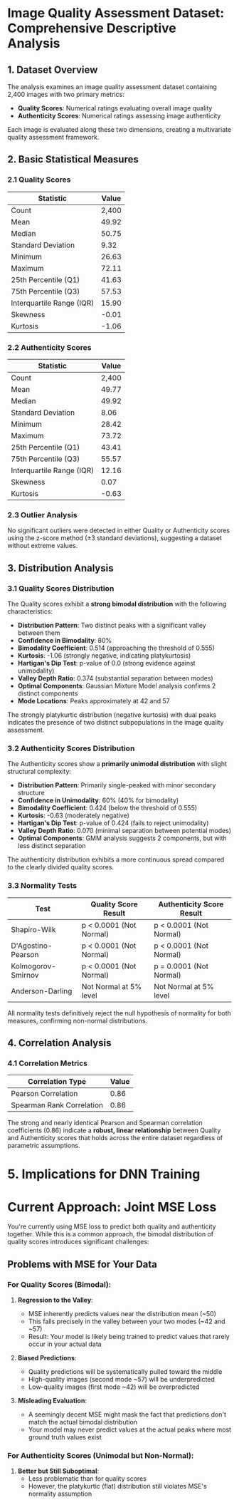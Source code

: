 
# Image Quality Assessment Dataset: Comprehensive Descriptive Analysis

## 1. Dataset Overview

The analysis examines an image quality assessment dataset containing 2,400 images with two primary metrics:
- **Quality Scores**: Numerical ratings evaluating overall image quality
- **Authenticity Scores**: Numerical ratings assessing image authenticity

Each image is evaluated along these two dimensions, creating a multivariate quality assessment framework.

## 2. Basic Statistical Measures

### 2.1 Quality Scores

| Statistic | Value |
|-----------|-------|
| Count | 2,400 |
| Mean | 49.92 |
| Median | 50.75 |
| Standard Deviation | 9.32 |
| Minimum | 26.63 |
| Maximum | 72.11 |
| 25th Percentile (Q1) | 41.63 |
| 75th Percentile (Q3) | 57.53 |
| Interquartile Range (IQR) | 15.90 |
| Skewness | -0.01 |
| Kurtosis | -1.06 |

### 2.2 Authenticity Scores

| Statistic | Value |
|-----------|-------|
| Count | 2,400 |
| Mean | 49.77 |
| Median | 49.92 |
| Standard Deviation | 8.06 |
| Minimum | 28.42 |
| Maximum | 73.72 |
| 25th Percentile (Q1) | 43.41 |
| 75th Percentile (Q3) | 55.57 |
| Interquartile Range (IQR) | 12.16 |
| Skewness | 0.07 |
| Kurtosis | -0.63 |

### 2.3 Outlier Analysis

No significant outliers were detected in either Quality or Authenticity scores using the z-score method (±3 standard deviations), suggesting a dataset without extreme values.

## 3. Distribution Analysis

### 3.1 Quality Scores Distribution

The Quality scores exhibit a **strong bimodal distribution** with the following characteristics:

- **Distribution Pattern**: Two distinct peaks with a significant valley between them
- **Confidence in Bimodality**: 80%
- **Bimodality Coefficient**: 0.514 (approaching the threshold of 0.555)
- **Kurtosis**: -1.06 (strongly negative, indicating platykurtosis)
- **Hartigan's Dip Test**: p-value of 0.0 (strong evidence against unimodality)
- **Valley Depth Ratio**: 0.374 (substantial separation between modes)
- **Optimal Components**: Gaussian Mixture Model analysis confirms 2 distinct components
- **Mode Locations**: Peaks approximately at 42 and 57

The strongly platykurtic distribution (negative kurtosis) with dual peaks indicates the presence of two distinct subpopulations in the image quality assessment.

### 3.2 Authenticity Scores Distribution

The Authenticity scores show a **primarily unimodal distribution** with slight structural complexity:

- **Distribution Pattern**: Primarily single-peaked with minor secondary structure
- **Confidence in Unimodality**: 60% (40% for bimodality)
- **Bimodality Coefficient**: 0.424 (below the threshold of 0.555)
- **Kurtosis**: -0.63 (moderately negative)
- **Hartigan's Dip Test**: p-value of 0.424 (fails to reject unimodality)
- **Valley Depth Ratio**: 0.070 (minimal separation between potential modes)
- **Optimal Components**: GMM analysis suggests 2 components, but with less distinct separation

The authenticity distribution exhibits a more continuous spread compared to the clearly divided quality scores.

### 3.3 Normality Tests

| Test | Quality Score Result | Authenticity Score Result |
|------|----------------------|---------------------------|
| Shapiro-Wilk | p < 0.0001 (Not Normal) | p < 0.0001 (Not Normal) |
| D'Agostino-Pearson | p < 0.0001 (Not Normal) | p < 0.0001 (Not Normal) |
| Kolmogorov-Smirnov | p < 0.0001 (Not Normal) | p = 0.0001 (Not Normal) |
| Anderson-Darling | Not Normal at 5% level | Not Normal at 5% level |

All normality tests definitively reject the null hypothesis of normality for both measures, confirming non-normal distributions.

## 4. Correlation Analysis

### 4.1 Correlation Metrics

| Correlation Type | Value |
|------------------|-------|
| Pearson Correlation | 0.86 |
| Spearman Rank Correlation | 0.86 |

The strong and nearly identical Pearson and Spearman correlation coefficients (0.86) indicate a **robust, linear relationship** between Quality and Authenticity scores that holds across the entire dataset regardless of parametric assumptions.

# 5. Implications for DNN Training

# Current Approach: Joint MSE Loss

You're currently using MSE loss to predict both quality and authenticity together. While this is a common approach, the bimodal distribution of quality scores introduces significant challenges:

## Problems with MSE for Your Data

### For Quality Scores (Bimodal):

1. **Regression to the Valley**:
   - MSE inherently predicts values near the distribution mean (~50)
   - This falls precisely in the valley between your two modes (~42 and ~57)
   - Result: Your model is likely being trained to predict values that rarely occur in your actual data

2. **Biased Predictions**:
   - Quality predictions will be systematically pulled toward the middle
   - High-quality images (second mode ~57) will be underpredicted
   - Low-quality images (first mode ~42) will be overpredicted

3. **Misleading Evaluation**:
   - A seemingly decent MSE might mask the fact that predictions don't match the actual bimodal distribution
   - Your model may never predict values at the actual peaks where most ground truth values exist

### For Authenticity Scores (Unimodal but Non-Normal):

1. **Better but Still Suboptimal**:
   - Less problematic than for quality scores
   - However, the platykurtic (flat) distribution still violates MSE's normality assumption

